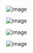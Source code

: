 ![image](https://github.com/user-attachments/assets/57de1368-5104-4104-99d4-f83c6352b60d)

![image](https://github.com/user-attachments/assets/f3c06546-03c5-4fd0-b7d4-674e98cdd2d6)

![image](https://github.com/user-attachments/assets/774427eb-1fdf-462e-a67a-e8825a698e54)

![image](https://github.com/user-attachments/assets/f98ff12e-9712-48b9-9558-e0722fcb17e5)
